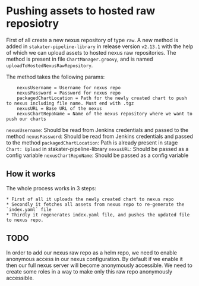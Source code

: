 # Pushing assets to hosted raw reposiotry

First of all create a new nexus repository of type `raw`. A new method is added in `stakater-pipeline-library` in release version `v2.13.1` with the help of which we can upload assets to hosted nexus raw repositories. The method is present in file `ChartManager.groovy`, and is named `uploadToHostedNexusRawRepository`. 

The method takes the following params: 

```
    nexusUsername = Username for nexus repo
    nexusPassword = Password for nexus repo
    packagedChartLocation = Path for the newly created chart to push to nexus including file name. Must end with .tgz
    nexusURL = Base URL of the nexus
    nexusChartRepoName = Name of the nexus repository where we want to push our charts
```

`nexusUsername`: Should be read from Jenkins credentials and passed to the method
`nexusPassword`: Should be read from Jenkins credentials and passed to the method
`packagedChartLocation`: Path is already present in stage `Chart: Upload` in stakater-pipeline-library
`nexusURL`: Should be passed as a config variable
`nexusChartRepoName`: Should be passed as a config variable

## How it works

The whole process works in 3 steps:

    * First of all it uploads the newly created chart to nexus repo
    * Secondly it fetches all assets from nexus repo to re-generate the `index.yaml` file
    * Thirdly it regenerates index.yaml file, and pushes the updated file to nexus repo. 

## TODO

In order to add our nexus raw repo as a helm repo, we need to enable anonymous access in our nexus configuration. By default if we enable it then our full nexus server will become anonymously accessible. We need to create some roles in a way to make only this raw repo anonymously accessible.

